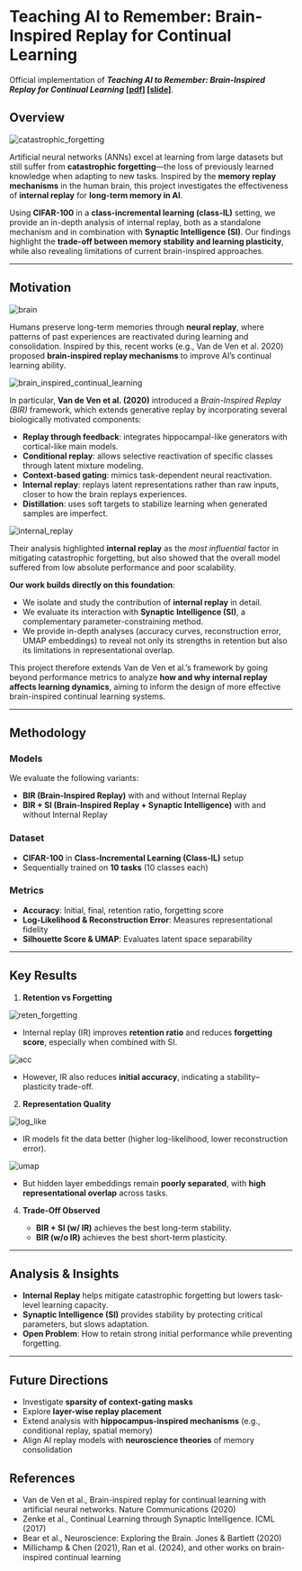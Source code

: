 # Teaching AI to Remember: Brain-Inspired Replay for Continual Learning

Official implementation of **_Teaching AI to Remember: Brain-Inspired Replay for Continual Learning_ [[pdf]](https://drive.google.com/file/d/1HcYfSXhaHh8bmBdXqJt7Jze87Srz868s/view?usp=sharing) [[slide]](https://drive.google.com/file/d/1HjMsyh-m6IaZrDFm8RsmBsWk8zU29QGa/view?usp=sharing)**.

## Overview

![catastrophic_forgetting](img/catastrophic_forgetting.png)

Artificial neural networks (ANNs) excel at learning from large datasets but still suffer from **catastrophic forgetting**—the loss of previously learned knowledge when adapting to new tasks. Inspired by the **memory replay mechanisms** in the human brain, this project investigates the effectiveness of **internal replay** for **long-term memory in AI**.  

Using **CIFAR-100** in a **class-incremental learning (class-IL)** setting, we provide an in-depth analysis of internal replay, both as a standalone mechanism and in combination with **Synaptic Intelligence (SI)**. Our findings highlight the **trade-off between memory stability and learning plasticity**, while also revealing limitations of current brain-inspired approaches.  

---

## Motivation

![brain](img/brain.png)

Humans preserve long-term memories through **neural replay**, where patterns of past experiences are reactivated during learning and consolidation. Inspired by this, recent works (e.g., Van de Ven et al. 2020) proposed **brain-inspired replay mechanisms** to improve AI’s continual learning ability.  

![brain_inspired_continual_learning](img/brain_inspired_continual_learning.png)

In particular, **Van de Ven et al. (2020)** introduced a *Brain-Inspired Replay (BIR)* framework, which extends generative replay by incorporating several biologically motivated components:
- **Replay through feedback**: integrates hippocampal-like generators with cortical-like main models.  
- **Conditional replay**: allows selective reactivation of specific classes through latent mixture modeling.  
- **Context-based gating**: mimics task-dependent neural reactivation.  
- **Internal replay**: replays latent representations rather than raw inputs, closer to how the brain replays experiences.  
- **Distillation**: uses soft targets to stabilize learning when generated samples are imperfect.  

![internal_replay](img/internal_replay.png)

Their analysis highlighted **internal replay** as the *most influential* factor in mitigating catastrophic forgetting, but also showed that the overall model suffered from low absolute performance and poor scalability.  

**Our work builds directly on this foundation**:  
- We isolate and study the contribution of **internal replay** in detail.  
- We evaluate its interaction with **Synaptic Intelligence (SI)**, a complementary parameter-constraining method.  
- We provide in-depth analyses (accuracy curves, reconstruction error, UMAP embeddings) to reveal not only its strengths in retention but also its limitations in representational overlap.  

This project therefore extends Van de Ven et al.’s framework by going beyond performance metrics to analyze **how and why internal replay affects learning dynamics**, aiming to inform the design of more effective brain-inspired continual learning systems.  

---

## Methodology

### Models
We evaluate the following variants:
- **BIR (Brain-Inspired Replay)** with and without Internal Replay  
- **BIR + SI (Brain-Inspired Replay + Synaptic Intelligence)** with and without Internal Replay  

### Dataset
- **CIFAR-100** in **Class-Incremental Learning (Class-IL)** setup  
- Sequentially trained on **10 tasks** (10 classes each)  

### Metrics
- **Accuracy**: Initial, final, retention ratio, forgetting score  
- **Log-Likelihood & Reconstruction Error**: Measures representational fidelity  
- **Silhouette Score & UMAP**: Evaluates latent space separability  

---

## Key Results

1. **Retention vs Forgetting**

![reten_forgetting](img/reten_forgetting.png)

   - Internal replay (IR) improves **retention ratio** and reduces **forgetting score**, especially when combined with SI. 

![acc](img/acc.png)

   - However, IR also reduces **initial accuracy**, indicating a stability–plasticity trade-off.  

2. **Representation Quality**

![log_like](img/log_like.png)

   - IR models fit the data better (higher log-likelihood, lower reconstruction error).

![umap](img/umap.png)

   - But hidden layer embeddings remain **poorly separated**, with **high representational overlap** across tasks.  

4. **Trade-Off Observed**

   - **BIR + SI (w/ IR)** achieves the best long-term stability.  
   - **BIR (w/o IR)** achieves the best short-term plasticity.  

---

## Analysis & Insights
- **Internal Replay** helps mitigate catastrophic forgetting but lowers task-level learning capacity.  
- **Synaptic Intelligence (SI)** provides stability by protecting critical parameters, but slows adaptation.  
- **Open Problem**: How to retain strong initial performance while preventing forgetting.  

---
## Future Directions
- Investigate **sparsity of context-gating masks**
- Explore **layer-wise replay placement**
- Extend analysis with **hippocampus-inspired mechanisms** (e.g., conditional replay, spatial memory)
- Align AI replay models with **neuroscience theories** of memory consolidation

## References
- Van de Ven et al., Brain-inspired replay for continual learning with artificial neural networks. Nature Communications (2020)
- Zenke et al., Continual Learning through Synaptic Intelligence. ICML (2017)
- Bear et al., Neuroscience: Exploring the Brain. Jones & Bartlett (2020)
- Millichamp & Chen (2021), Ran et al. (2024), and other works on brain-inspired continual learning
